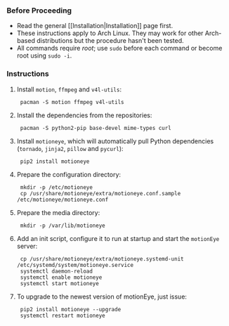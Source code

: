 ### Before Proceeding

* Read the general [[Installation|Installation]] page first.
* These instructions apply to Arch Linux. They may work for other Arch-based distributions but the procedure hasn't been tested.
* All commands require *root*; use `sudo` before each command or become root using `sudo -i`.

### Instructions

1. Install `motion`, `ffmpeg` and `v4l-utils`:

        pacman -S motion ffmpeg v4l-utils

2. Install the dependencies from the repositories:

        pacman -S python2-pip base-devel mime-types curl

3. Install `motioneye`, which will automatically pull Python dependencies (`tornado`, `jinja2`, `pillow` and `pycurl`):

        pip2 install motioneye

4. Prepare the configuration directory:

        mkdir -p /etc/motioneye
        cp /usr/share/motioneye/extra/motioneye.conf.sample /etc/motioneye/motioneye.conf

5. Prepare the media directory:

        mkdir -p /var/lib/motioneye

6. Add an init script, configure it to run at startup and start the `motionEye` server:

        cp /usr/share/motioneye/extra/motioneye.systemd-unit /etc/systemd/system/motioneye.service
        systemctl daemon-reload
        systemctl enable motioneye
        systemctl start motioneye

8. To upgrade to the newest version of motionEye, just issue:

        pip2 install motioneye --upgrade
        systemctl restart motioneye

